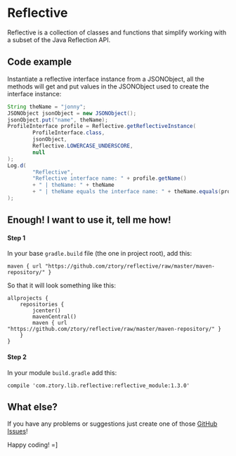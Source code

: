 # Reflective

Reflective is a collection of classes and functions that simplify working with a subset of the Java Reflection API.

## Code example
Instantiate a reflective interface instance from a JSONObject, all the methods will get and put values in the JSONObject used to create the interface instance:
```java
String theName = "jonny";
JSONObject jsonObject = new JSONObject();
jsonObject.put("name", theName);
ProfileInterface profile = Reflective.getReflectiveInstance(
        ProfileInterface.class,
        jsonObject,
        Reflective.LOWERCASE_UNDERSCORE,
        null
);
Log.d(
        "Reflective",
        "Reflective interface name: " + profile.getName()
        + " | theName: " + theName
        + " | theName equals the interface name: " + theName.equals(profile.getName())
);
```

## Enough! I want to use it, tell me how!

#### Step 1
In your base `gradle.build` file (the one in project root), add this:
```
maven { url "https://github.com/ztory/reflective/raw/master/maven-repository/" }
```
So that it will look something like this:
```
allprojects {
    repositories {
        jcenter()
        mavenCentral()
        maven { url "https://github.com/ztory/reflective/raw/master/maven-repository/" }
    }
}
```

#### Step 2
In your module `build.gradle` add this:
```
compile 'com.ztory.lib.reflective:reflective_module:1.3.0'
```

## What else?

If you have any problems or suggestions just create one of those [GitHub Issues](https://github.com/ztory/reflective/issues)!

Happy coding! =]
